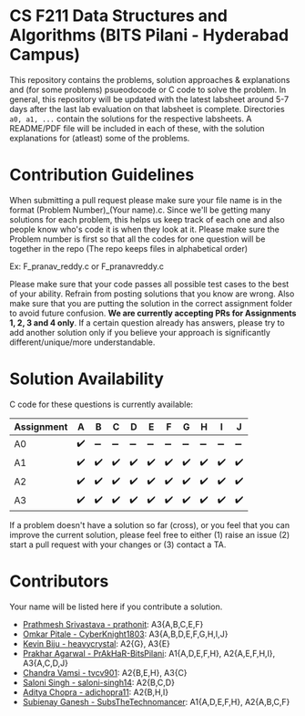 # CS F211 Data Structures and Algorithms (BITS Pilani - Hyderabad Campus)
This repository contains the problems, solution approaches & explanations and (for some problems) psueodocode or C code to solve the problem. In general, this repository will be updated with the latest labsheet around 5-7 days after the last lab evaluation on that labsheet is complete. Directories `a0, a1, ...` contain the solutions for the respective labsheets. A README/PDF file will be included in each of these, with the solution explanations for (atleast) some of the problems.

# Contribution Guidelines

When submitting a pull request please make sure your file name is in the format (Problem Number)_(Your name).c. Since we'll be getting many solutions for each problem, this helps us keep track of each one and also people know who's code it is when they look at it. Please make sure the Problem number is first so that all the codes for one question will be together in the repo (The repo keeps files in alphabetical order)

Ex: F_pranav_reddy.c or F_pranavreddy.c

Please make sure that your code passes all possible test cases to the best of your ability. Refrain from posting solutions that you know are wrong. Also make sure that you are putting the solution in the correct assignment folder to avoid future confusion. **We are currently accepting PRs for Assignments 1, 2, 3 and 4 only**. If a certain question already has answers, please try to add another solution only if you believe your approach is significantly different/unique/more understandable. 

# Solution Availability

C code for these questions is currently available:

| Assignment   | A | B | C | D | E | F | G | H | I | J |
|--------------|-|-|-|-|-|-|-|-|-|-|
| A0 | :heavy_check_mark: | :heavy_minus_sign: | :heavy_minus_sign: | :heavy_minus_sign: | :heavy_minus_sign: | :heavy_minus_sign: | :heavy_minus_sign: | :heavy_minus_sign: | :heavy_minus_sign: | :heavy_minus_sign: |
| A1 | :heavy_check_mark: | :heavy_check_mark: | :heavy_check_mark: | :heavy_check_mark: | :heavy_check_mark: | :heavy_check_mark: | :heavy_check_mark: | :heavy_check_mark: | :heavy_check_mark: | :heavy_check_mark: |
| A2 | :heavy_check_mark: | :heavy_check_mark: | :heavy_check_mark: | :heavy_check_mark: | :heavy_check_mark: | :heavy_check_mark: | :heavy_check_mark: | :heavy_check_mark: | :heavy_check_mark: | :heavy_check_mark: |
| A3 | :heavy_check_mark: |  :heavy_check_mark: | :heavy_check_mark: | :heavy_check_mark: | :heavy_check_mark: |  :heavy_check_mark: | :heavy_check_mark: | :heavy_check_mark: | :heavy_check_mark: | :heavy_check_mark: |

If a problem doesn't have a solution so far (cross), or you feel that you can improve the current solution, please feel free to either (1) raise an issue (2) start a pull request with your changes or (3) contact a TA. 

# Contributors
Your name will be listed here if you contribute a solution.

* [Prathmesh Srivastava - prathonit](https://github.com/prathonit): A3{A,B,C,E,F}
* [Omkar Pitale - CyberKnight1803](https://github.com/CyberKnight1803): A3{A,B,D,E,F,G,H,I,J}
* [Kevin Biju - heavycrystal](https://github.com/heavycrystal): A2{G}, A3{E}
* [Prakhar Agarwal - PrAkHaR-BitsPilani](https://github.com/PrAkHaR-BitsPilani): A1{A,D,E,F,H}, A2{A,E,F,H,I}, A3{A,C,D,J}
* [Chandra Vamsi - tvcv901](https://github.com/tvcv901): A2{B,E,H}, A3{C}
* [Saloni Singh - saloni-singh14](https://github.com/saloni-singh14): A2{B,C,D}
* [Aditya Chopra - adichopra11](https://github.com/adichopra11): A2{B,H,I}
* [Subienay Ganesh - SubsTheTechnomancer](https://github.com/SubsTheTechnomancer): A1{A,D,E,F,H}, A2{A,B,C,F} 
